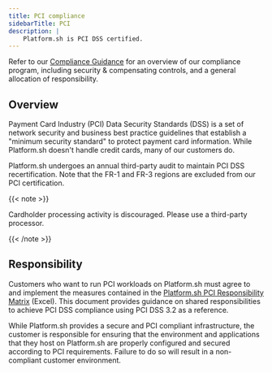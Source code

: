 ```yaml
---
title: PCI compliance
sidebarTitle: PCI
description: |
    Platform.sh is PCI DSS certified.
---
```


Refer to our [Compliance Guidance](./compliance-guidance.md)
for an overview of our compliance program, including security & compensating controls, and a general allocation of responsibility.

## Overview

Payment Card Industry (PCI) Data Security Standards (DSS) is a set of network security and business best practice guidelines
that establish a "minimum security standard" to protect payment card information.
While Platform.sh doesn't handle credit cards, many of our customers do.

Platform.sh undergoes an annual third-party audit to maintain PCI DSS recertification.
Note that the FR-1 and FR-3 regions are excluded from our PCI certification.

{{< note >}}

Cardholder processing activity is discouraged.
Please use a third-party processor.

{{< /note >}}

## Responsibility

Customers who want to run PCI workloads on Platform.sh must agree to and implement
the measures contained in the [Platform.sh PCI Responsibility Matrix](https://docs.google.com/spreadsheets/d/1zLkHpdUoX1VNC3wTipl3g-Z4eHjou-57IrQxE8GH6oA/edit) (Excel).
This document provides guidance on shared responsibilities to achieve PCI DSS compliance using PCI DSS 3.2 as a reference.

While Platform.sh provides a secure and PCI compliant infrastructure,
the customer is responsible for ensuring that the environment and applications that they host on Platform.sh
are properly configured and secured according to PCI requirements.
Failure to do so will result in a non-compliant customer environment.
